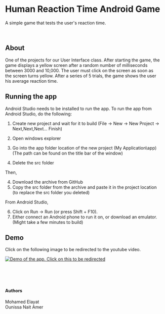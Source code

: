 # Human Reaction Time Android Game

A simple game that tests the user's reaction time.  

&nbsp;
&nbsp;

## About

One of the projects for our User Interface class. After starting the game, the game displays a yellow screen
 after a random number of milliseconds between 3000 and 10,000.
The user must click on the screen as soon as the screen turns yellow. After a series of 5 trials,
 the game shows the user his average reaction time.


## Running the app

Android Studio needs to be installed to run the app. To run the app from Android Studio, do the following: 

1. Create new project and wait for it to build (File -> New -> New Project -> Next,Next,Next... Finish)
2. Open windows explorer 
3. Go into the app folder location of the new project (My Application\app\)  
	(The path can be found on the title bar of the window)
		
3. Delete the src folder  

Then,  

4. Download the archive from GitHub  
5. Copy the src folder from the archive and paste it in the project location (to replace the src folder you deleted)  

From Android Studio,  

6. Click on Run -> Run (or press Shift + F10).  
7. Either connect an Android phone to run it on, or download an emulator. (Might take a few minutes to build) 

## Demo

Click on the following image to be redirected to the youtube video.

[![Demo of the app. Click on this to be redirected](https://i.imgur.com/3lqNRU0.jpg)](https://www.youtube.com/watch?v=CSfjo84Bfm0)

&nbsp;  
&nbsp;  
&nbsp;    

#### Authors

Mohamed Elayat  
Ounissa Nait Amer
